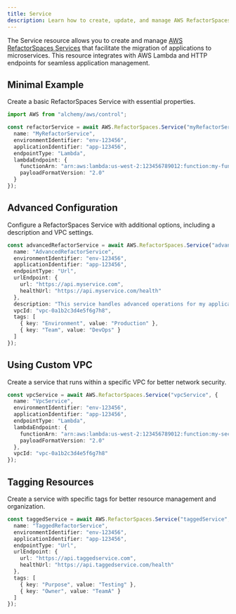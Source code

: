 ```yaml
---
title: Service
description: Learn how to create, update, and manage AWS RefactorSpaces Services using Alchemy Cloud Control.
---
```



The Service resource allows you to create and manage [AWS RefactorSpaces Services](https://docs.aws.amazon.com/refactorspaces/latest/userguide/) that facilitate the migration of applications to microservices. This resource integrates with AWS Lambda and HTTP endpoints for seamless application management.

## Minimal Example

Create a basic RefactorSpaces Service with essential properties.

```ts
import AWS from "alchemy/aws/control";

const refactorService = await AWS.RefactorSpaces.Service("myRefactorService", {
  name: "MyRefactorService",
  environmentIdentifier: "env-123456",
  applicationIdentifier: "app-123456",
  endpointType: "Lambda",
  lambdaEndpoint: {
    functionArn: "arn:aws:lambda:us-west-2:123456789012:function:my-function",
    payloadFormatVersion: "2.0"
  }
});
```

## Advanced Configuration

Configure a RefactorSpaces Service with additional options, including a description and VPC settings.

```ts
const advancedRefactorService = await AWS.RefactorSpaces.Service("advancedRefactorService", {
  name: "AdvancedRefactorService",
  environmentIdentifier: "env-123456",
  applicationIdentifier: "app-123456",
  endpointType: "Url",
  urlEndpoint: {
    url: "https://api.myservice.com",
    healthUrl: "https://api.myservice.com/health"
  },
  description: "This service handles advanced operations for my application.",
  vpcId: "vpc-0a1b2c3d4e5f6g7h8",
  tags: [
    { key: "Environment", value: "Production" },
    { key: "Team", value: "DevOps" }
  ]
});
```

## Using Custom VPC

Create a service that runs within a specific VPC for better network security.

```ts
const vpcService = await AWS.RefactorSpaces.Service("vpcService", {
  name: "VpcService",
  environmentIdentifier: "env-123456",
  applicationIdentifier: "app-123456",
  endpointType: "Lambda",
  lambdaEndpoint: {
    functionArn: "arn:aws:lambda:us-west-2:123456789012:function:my-secure-function",
    payloadFormatVersion: "2.0"
  },
  vpcId: "vpc-0a1b2c3d4e5f6g7h8"
});
```

## Tagging Resources

Create a service with specific tags for better resource management and organization.

```ts
const taggedService = await AWS.RefactorSpaces.Service("taggedService", {
  name: "TaggedRefactorService",
  environmentIdentifier: "env-123456",
  applicationIdentifier: "app-123456",
  endpointType: "Url",
  urlEndpoint: {
    url: "https://api.taggedservice.com",
    healthUrl: "https://api.taggedservice.com/health"
  },
  tags: [
    { key: "Purpose", value: "Testing" },
    { key: "Owner", value: "TeamA" }
  ]
});
```
